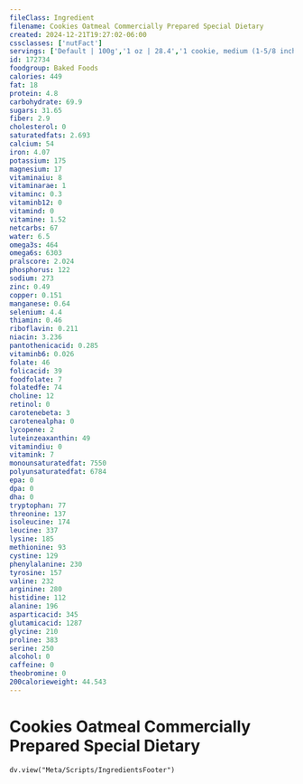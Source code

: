 ```yaml
---
fileClass: Ingredient
filename: Cookies Oatmeal Commercially Prepared Special Dietary
created: 2024-12-21T19:27:02-06:00
cssclasses: ['nutFact']
servings: ['Default | 100g','1 oz | 28.4','1 cookie, medium (1-5/8 inch dia) | 7']
id: 172734
foodgroup: Baked Foods
calories: 449
fat: 18
protein: 4.8
carbohydrate: 69.9
sugars: 31.65
fiber: 2.9
cholesterol: 0
saturatedfats: 2.693
calcium: 54
iron: 4.07
potassium: 175
magnesium: 17
vitaminaiu: 8
vitaminarae: 1
vitaminc: 0.3
vitaminb12: 0
vitamind: 0
vitamine: 1.52
netcarbs: 67
water: 6.5
omega3s: 464
omega6s: 6303
pralscore: 2.024
phosphorus: 122
sodium: 273
zinc: 0.49
copper: 0.151
manganese: 0.64
selenium: 4.4
thiamin: 0.46
riboflavin: 0.211
niacin: 3.236
pantothenicacid: 0.285
vitaminb6: 0.026
folate: 46
folicacid: 39
foodfolate: 7
folatedfe: 74
choline: 12
retinol: 0
carotenebeta: 3
carotenealpha: 0
lycopene: 2
luteinzeaxanthin: 49
vitamindiu: 0
vitamink: 7
monounsaturatedfat: 7550
polyunsaturatedfat: 6784
epa: 0
dpa: 0
dha: 0
tryptophan: 77
threonine: 137
isoleucine: 174
leucine: 337
lysine: 185
methionine: 93
cystine: 129
phenylalanine: 230
tyrosine: 157
valine: 232
arginine: 280
histidine: 112
alanine: 196
asparticacid: 345
glutamicacid: 1287
glycine: 210
proline: 383
serine: 250
alcohol: 0
caffeine: 0
theobromine: 0
200calorieweight: 44.543
---
```


# Cookies Oatmeal Commercially Prepared Special Dietary

```dataviewjs
dv.view("Meta/Scripts/IngredientsFooter")
```